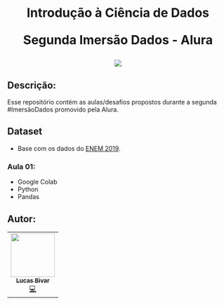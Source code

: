 <h1 align="center">
 <p align="center">
  <strong align="center">Introdução à Ciência de Dados</strong>
</p>
<p align="center">
  <strong align="center">Segunda Imersão Dados - Alura</strong>
</p>
  <img src="https://cdn.iconscout.com/icon/free/png-512/data-science-46-1170621.png" float="center"/>
</h1> 

## Descrição:
Esse repositório contém as aulas/desafios propostos durante a segunda #ImersãoDados promovido pela Alura.

## Dataset
- Base com os dados do [ENEM 2019](https://github.com/alura-cursos/imersao-dados-2-2020/blob/master/MICRODADOS_ENEM_2019_SAMPLE_43278.csv?raw=true).


### Aula 01:
  - Google Colab
  - Python
  - Pandas

## Autor:
<table>
  <tr>
    <td align="center"><a href="https://github.com/lucasbivar"><img src="https://avatars0.githubusercontent.com/u/60802661?s=460&u=f0cdbe837dc717c91999b2255973fe9584a1d352&v=4" width="100px;" alt=""/><br /><sub><b>Lucas Bivar</b></sub></a><br /><a href="https://github.com/lucasbivar" title="Code">💻</a></td>
  <tr>
</table>
